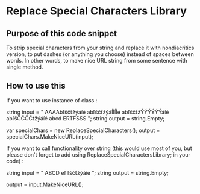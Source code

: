﻿Replace Special Characters Library
==================================

Purpose of this code snippet
----------------------------

To strip special characters from your string and replace it with nondiacritics version, to put dashes (or anything you choose) instead of spaces between words. In other words, to make nice URL string from some sentence with single method.

How to use this
---------------


If you want to use instance of class :

string input = "    AAAAbľščťžýáíé abľščťžýáÍÍÍÍé abľščťžÝÝÝÝÝÝáíé abľšČČČČťžýáíé abcd  ERTFSSS        ";
string output = string.Empty;

var specialChars = new ReplaceSpecialCharacters();
output = specialChars.MakeNiceURL(input);



If you want to call functionality over string (this would use most of you, but please don't forget to add using ReplaceSpecialCharactersLibrary; in your code) :

string input = "    ABCD ef ľščťžýáíé        ";
string output = string.Empty;

output = input.MakeNiceURL();